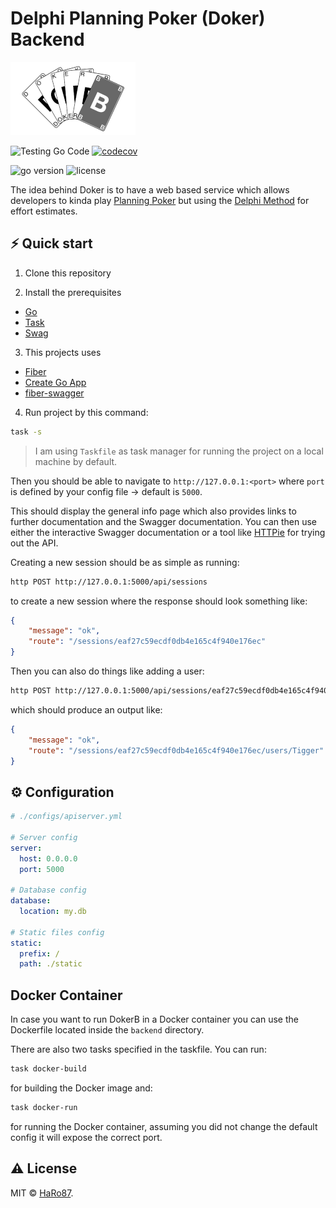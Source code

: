 # Delphi Planning Poker (Doker) Backend
![DokerB Logo](backend/static/img/Doker_Logo_DokerB_small.png?raw=true)

![Testing Go Code](https://github.com/HaRo87/dokerb/workflows/Testing%20Go%20Code/badge.svg?branch=main&event=push)
[![codecov](https://codecov.io/gh/HaRo87/dokerb/branch/main/graph/badge.svg?token=YNELZZ65S1)](https://codecov.io/gh/HaRo87/dokerb)

<img src="https://img.shields.io/badge/Go-1.15+-00ADD8?style=for-the-badge&logo=go" alt="go version" />&nbsp;<img src="https://img.shields.io/badge/license-mit-red?style=for-the-badge&logo=none" alt="license" />

The idea behind Doker is to have a web based service which
allows developers to kinda play [Planning Poker](https://en.wikipedia.org/wiki/Planning_poker)
but using the [Delphi Method](https://en.wikipedia.org/wiki/Delphi_method) for effort estimates.

## ⚡️ Quick start

1. Clone this repository

2. Install the prerequisites 

* [Go](https://golang.org/doc/install)
* [Task](https://taskfile.dev/#/)
* [Swag](https://github.com/swaggo/swag)

3. This projects uses

* [Fiber](https://gofiber.io/)
* [Create Go App](https://create-go.app/)
* [fiber-swagger](https://github.com/arsmn/fiber-swagger)

4. Run project by this command:

```bash
task -s
```

> I am using `Taskfile` as task manager for running the project on a local machine by default. 

Then you should be able to navigate to `http://127.0.0.1:<port>` where `port` is defined by your config
file -> default is `5000`.

This should display the general info page which also provides links to 
further documentation and the Swagger documentation. You can then use
either the interactive Swagger documentation or a tool like 
[HTTPie](https://httpie.io) for trying out the API.

Creating a new session should be as simple as running:

```bash
http POST http://127.0.0.1:5000/api/sessions
```

to create a new session where the response should look something like:

```json
{
    "message": "ok",
    "route": "/sessions/eaf27c59ecdf0db4e165c4f940e176ec"
}
```

Then you can also do things like adding a user:

```bash
http POST http://127.0.0.1:5000/api/sessions/eaf27c59ecdf0db4e165c4f940e176ec/users name="Tigger"
```

which should produce an output like:

```json
{
    "message": "ok",
    "route": "/sessions/eaf27c59ecdf0db4e165c4f940e176ec/users/Tigger"
}
```

## ⚙️ Configuration

```yaml
# ./configs/apiserver.yml

# Server config
server:
  host: 0.0.0.0
  port: 5000

# Database config
database:
  location: my.db

# Static files config
static:
  prefix: /
  path: ./static
```

## Docker Container

In case you want to run DokerB in a Docker container you can use the 
Dockerfile located inside the `backend` directory. 

There are also two tasks specified in the taskfile. You can run:

```bash
task docker-build
```

for building the Docker image and:

```bash
task docker-run
```

for running the Docker container, assuming you did not change the default config it will
expose the correct port.

## ⚠️ License

MIT &copy; [HaRo87](https://github.com/HaRo87).



